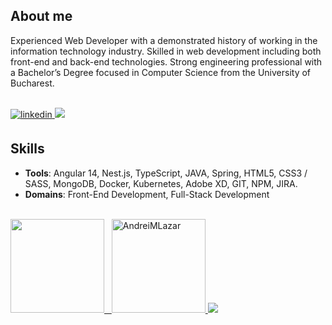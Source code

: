 ## **About me**

Experienced Web Developer with a demonstrated history of working in the information technology industry. Skilled in web development including both front-end and back-end technologies. Strong engineering professional with a Bachelor’s Degree focused in Computer Science from the University of Bucharest.

<br>
<a href="https://www.linkedin.com/in/andreimlazar/" target="_blank">
<img src="https://img.shields.io/badge/linkedin: AndreiMLazar-%2300acee.svg?color=405DE6&style=for-the-badge&logo=linkedin&logoColor=#FAFAFA" alt=linkedin style="margin-bottom: 5px;"/>
</a>

<img src="https://user-images.githubusercontent.com/73097560/115834477-dbab4500-a447-11eb-908a-139a6edaec5c.gif">

## **Skills**

- **Tools**: Angular 14, Nest.js, TypeScript, JAVA, Spring, HTML5, CSS3 / SASS, MongoDB, Docker, Kubernetes, Adobe XD, GIT, NPM, JIRA.
- **Domains**: Front-End Development, Full-Stack Development

<br>

<a href="https://github.com/AndreiMLazar">
  <img src="https://github-readme-stats.vercel.app/api?username=andreimlazar&include_all_commits=true&count_private=true&show_icons=true&line_height=20&title_color=7A7ADB&icon_color=7A7ADB&text_color=EAEAEA&bg_color=222222,252525,555555" height="150"/>&nbsp;&nbsp;
  <img src="https://github-readme-stats.vercel.app/api/top-langs?username=andreimlazar&show_icons=true&locale=en&layout=compact&line_height=20&title_color=7A7ADB&icon_color=7A7ADB&text_color=EAEAEA&bg_color=222222,252525,555555" height="150" alt="AndreiMLazar"/>

</a>

<img src="https://user-images.githubusercontent.com/73097560/115834477-dbab4500-a447-11eb-908a-139a6edaec5c.gif">
